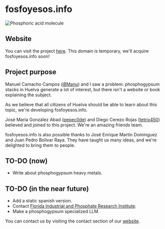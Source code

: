 # fosfoyesos.info

![Phosphoric acid molecule](images/phosphoricAcidMolecule.ico)

## Website

You can visit the project [here](https://fosfoyesos.info). This domain is temporary, we'll acquire fosfoyesos.info soon!

## Project purpose

Manuel Camacho Campos ([iBManu](https://github.com/iBManu)) and I saw a problem: phosphogypsum stacks in Huelva generate a lot of interest, but there isn't a website or book explaining the subject.

As we believe that all citizens of Huelva should be able to learn about this topic, we're developing fosfoyesos.info.

José María González Abad ([pepec0de](https://github.com/pepec0de)) and Diego Cerezo Rojas ([tetrix450](https://github.com/tetrix450)) believed and joined to this project. We're an amazing friends team.

fosfoyesos.info is also possible thanks to José Enrique Martín Domínguez and Juan Pedro Bolívar Raya. They have taught us many ideas, and we're delighted to bring them to people.

## TO-DO (now)

- Write about phosphogypsum heavy metals.

## TO-DO (in the near future)

- Add a static spanish version.
- Contact [Florida Industrial and Phosphate Research Institute](https://fipr.floridapoly.edu/).
- Make a phosphogypsum specialized LLM.

You can contact us by visiting the contact section of our [website](https://fosfoyesos.info/authors.html).
